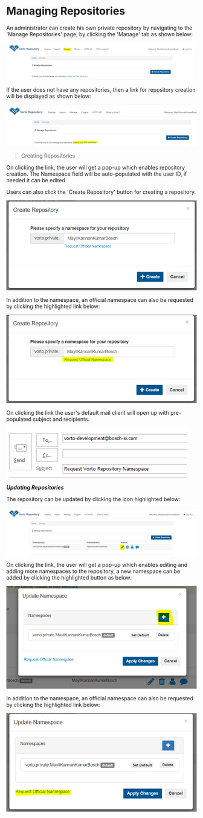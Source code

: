 # Managing Repositories  

An administrator can create his own private repository by navigating to the 'Manage Repositories' page, by clicking the 'Manage' tab as shown below:  

<img src="../images/tutorials/create_repository/initial_screen.PNG" />  

If the user does not have any repositories, then a link for repository creation will be displayed as shown below:  

<img src="../images/tutorials/create_repository/create_first_repository.PNG" />  



> Creating Repositories  
  
On clicking the link, the user will get a pop-up which enables repository creation. The Namespace field will be auto-populated with the user ID, if needed it can be edited.  

Users can also click the 'Create Repository' button for creating a repository.  

<img src="../images/tutorials/create_repository/Create_repository_popUp.PNG" />  

In addition to the namespace, an official namespace can also be requested by clicking the highlighted link below:  

<img src="../images/tutorials/create_repository/Create_repository_official_namespace.PNG" />  

On clicking the link the user's default mail client will open up with pre-populated subject and recipients.  

<img src="../images/tutorials/create_repository/request_official_namespace.PNG" />  


***Updating Repositories***  

The repository can be updated by clicking the icon highlighted below:  

<img src="../images/tutorials/create_repository/edit_repository_link.PNG" />  

On clicking the link, the user will get a pop-up which enables editing and adding more namespaces to the repository, a new namespace can be added by clicking the highlighted button as below:  

<img src="../images/tutorials/create_repository/edit_repository_popUp_add.PNG" />  

In addition to the namespace, an official namespace can also be requested by clicking the highlighted link below:  

<img src="../images/tutorials/create_repository/Update_repository_official_namespace.PNG" />  
